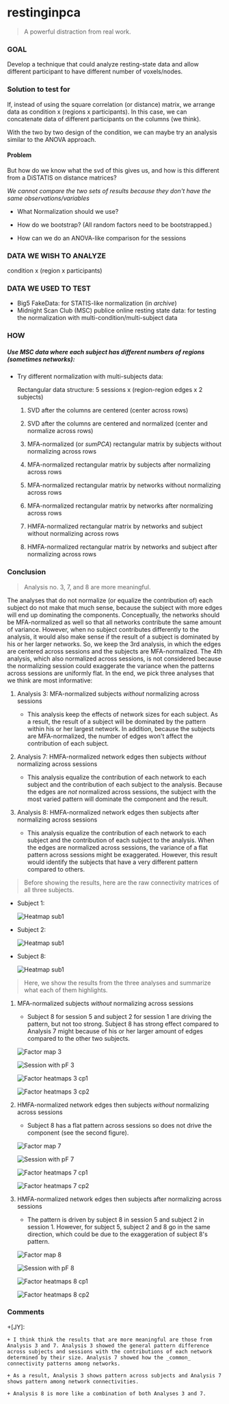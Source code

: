 # restinginpca

> A powerful distraction from real work.

### GOAL
Develop a technique that could analyze resting-state data and allow different participant to have different number of voxels/nodes.

### Solution to test for
If, instead of using the square correlation (or distance) matrix, we arrange data as condition x (regions x participants). In this case, we can concatenate data of different participants on the columns (we think).

With the two by two design of the condition, we can maybe try an analysis similar to the ANOVA approach.

#### Problem
But how do we know what the svd of this gives us, and how is this different from a DiSTATIS on distance matrices?

_We cannot compare the two sets of results because they don't have the same observations/variables_

+ What Normalization should we use?

+ How do we bootstrap? (All random factors need to be bootstrapped.)
+ How can we do an ANOVA-like comparison for the sessions

### DATA WE WISH TO ANALYZE
condition x (region x participants)

### DATA WE USED TO TEST
+ Big5 FakeData: for STATIS-like normalization (in _archive_)
+ Midnight Scan Club (MSC) publice online resting state data: for testing the normalization with multi-condition/multi-subject data

### HOW
##### Use MSC data where each subject has different numbers of regions (sometimes networks):

+ Try different normalization with multi-subjects data:

  Rectangular data structure: 5 sessions x (region-region edges x 2 subjects)

  1. SVD after the columns are centered (center across rows)

  2. SVD after the columns are centered and normalized (center and normalize across rows)

  3. MFA-normalized  (or _sumPCA_) rectangular matrix by subjects without normalizing across rows

  4. MFA-normalized rectangular matrix by subjects after normalizing across rows

  5. MFA-normalized rectangular matrix by networks without normalizing across rows

  6. MFA-normalized rectangular matrix by networks after normalizing across rows

  7. HMFA-normalized rectangular matrix by networks and subject without normalizing across rows

  8. HMFA-normalized rectangular matrix by networks and subject after normalizing across rows

### Conclusion

> Analysis no. 3, 7, and 8 are more meaningful.

The analyses that do not normalize (or equalize the contribution of) each subject do not make that much sense, because the subject with more edges will end up dominating the components. Conceptually, the networks should be MFA-normalized as well so that all networks contribute the same amount of variance. However, when no subject contributes differently to the analysis, it would also make sense if the result of a subject is dominated by his or her larger networks. So, we keep the 3rd analysis, in which the edges are centered across sessions and the subjects are MFA-normalized. The 4th analysis, which also normalized across sessions, is not considered because the normalizing session could exaggerate the variance when the patterns across sessions are uniformly flat. In the end, we pick three analyses that we think are most informative:

1. Analysis 3: MFA-normalized subjects _without_ normalizing across sessions

	+ This analysis keep the effects of network sizes for each subject. As a result, the result of a subject will be dominated by the pattern within his or her largest network. In addition, because the subjects are MFA-normalized, the number of edges won't affect the contribution of each subject.

2. Analysis 7: HMFA-normalized network edges then subjects _without_ normalizing across sessions

	+ This analysis equalize the contribution of each network to each subject and the contribution of each subject to the analysis. Because the edges are _not_ normalized across sessions, the subject with the most varied pattern will dominate the component and the result.

3. Analysis 8: HMFA-normalized network edges then subjects after normalizing across sessions

	+ This analysis equalize the contribution of each network to each subject and the contribution of each subject to the analysis. When the edges are normalized across sessions, the variance of a flat pattern across sessions might be exaggerated. However, this result would identify the subjects that have a very different pattern compared to others.

> Before showing the results, here are the raw connectivity matrices of all three subjects.

+ Subject 1:

	![Heatmap sub1](https://github.com/mychan24/restinginpca/blob/master/res_MuSu/5_%5BNA%2C%20c%2C%20MFA_NetEdge%5D/MSC_010208/MuSu__NA%2C_c%2C_MFA_NetEdge__files/figure-markdown_github/plot_all_sub_session_hmap-1.png)

+ Subject 2:
	
	![Heatmap sub1](https://github.com/mychan24/restinginpca/blob/master/res_MuSu/5_%5BNA%2C%20c%2C%20MFA_NetEdge%5D/MSC_010208/MuSu__NA%2C_c%2C_MFA_NetEdge__files/figure-markdown_github/plot_all_sub_session_hmap-2.png)

+ Subject 8:
	
	![Heatmap sub1](https://github.com/mychan24/restinginpca/blob/master/res_MuSu/5_%5BNA%2C%20c%2C%20MFA_NetEdge%5D/MSC_010208/MuSu__NA%2C_c%2C_MFA_NetEdge__files/figure-markdown_github/plot_all_sub_session_hmap-3.png)

> Here, we show the results from the three analyses and summarize what each of them highlights.

1. MFA-normalized subjects _without_ normalizing across sessions

	+ Subject 8 for session 5 and subject 2 for session 1 are driving the pattern, but not too strong. Subject 8 has strong effect compared to Analysis 7 might because of his or her larger amount of edges compared to the other two subjects.

	![Factor map 3](https://github.com/mychan24/restinginpca/blob/master/res_MuSu/3_%5BNA%2C%20c%2C%20MFA_subs%5D/MSC_010208/MuSu__NA%2C_c%2C_MFA_subs__files/figure-markdown_github/grid_f_netedgeCI_plot-1.png)

	![Session with pF 3](https://github.com/mychan24/restinginpca/blob/master/res_MuSu/3_%5BNA%2C%20c%2C%20MFA_subs%5D/MSC_010208/MuSu__NA%2C_c%2C_MFA_subs__files/figure-markdown_github/plot_pf_sess-1.png)

	![Factor heatmaps 3 cp1](https://github.com/mychan24/restinginpca/blob/master/res_MuSu/3_%5BNA%2C%20c%2C%20MFA_subs%5D/MSC_010208/MuSu__NA%2C_c%2C_MFA_subs__files/figure-markdown_github/grid_smheat_sigfj1-1.png)

	![Factor heatmaps 3 cp2](https://github.com/mychan24/restinginpca/blob/master/res_MuSu/3_%5BNA%2C%20c%2C%20MFA_subs%5D/MSC_010208/MuSu__NA%2C_c%2C_MFA_subs__files/figure-markdown_github/grid_smheat_sigfj2-1.png)

2. HMFA-normalized network edges then subjects _without_ normalizing across sessions

	+ Subject 8 has a flat pattern across sessions so does not drive the component (see the second figure).

	![Factor map 7](https://github.com/mychan24/restinginpca/blob/master/res_MuSu/7_%5BNA%2C%20c%2C%20HMFA%5D/MSC010208/MuSu__NA%2C_c%2C_HMFA__files/figure-markdown_github/grid_f_netedgeCI_plot-1.png)

	![Session with pF 7](https://github.com/mychan24/restinginpca/blob/master/res_MuSu/7_%5BNA%2C%20c%2C%20HMFA%5D/MSC010208/MuSu__NA%2C_c%2C_HMFA__files/figure-markdown_github/plot_pf_sess-1.png)

	![Factor heatmaps 7 cp1](https://github.com/mychan24/restinginpca/blob/master/res_MuSu/7_%5BNA%2C%20c%2C%20HMFA%5D/MSC010208/MuSu__NA%2C_c%2C_HMFA__files/figure-markdown_github/grid_smheat_sigfj1-1.png)

	![Factor heatmaps 7 cp2](https://github.com/mychan24/restinginpca/blob/master/res_MuSu/7_%5BNA%2C%20c%2C%20HMFA%5D/MSC010208/MuSu__NA%2C_c%2C_HMFA__files/figure-markdown_github/grid_smheat_sigfj2-1.png)

3. HMFA-normalized network edges then subjects after normalizing across sessions

	+ The pattern is driven by subject 8 in session 5 and subject 2 in session 1. However, for subject 5, subject 2 and 8 go in the same direction, which could be due to the exaggeration of subject 8's pattern.

	![Factor map 8](https://github.com/mychan24/restinginpca/blob/master/res_MuSu/8_%5BNA%2C%20n%2C%20HMFA%5D/MSC010208/MuSu__NA%2C_n%2C_HMFA__files/figure-markdown_github/grid_f_netedgeCI_plot-1.png)

	![Session with pF 8](https://github.com/mychan24/restinginpca/blob/master/res_MuSu/8_%5BNA%2C%20n%2C%20HMFA%5D/MSC010208/MuSu__NA%2C_n%2C_HMFA__files/figure-markdown_github/plot_pf_sess-1.png)

	![Factor heatmaps 8 cp1](https://github.com/mychan24/restinginpca/blob/master/res_MuSu/8_%5BNA%2C%20n%2C%20HMFA%5D/MSC010208/MuSu__NA%2C_n%2C_HMFA__files/figure-markdown_github/grid_smheat_sigfj1-1.png)

	![Factor heatmaps 8 cp2](https://github.com/mychan24/restinginpca/blob/master/res_MuSu/8_%5BNA%2C%20n%2C%20HMFA%5D/MSC010208/MuSu__NA%2C_n%2C_HMFA__files/figure-markdown_github/grid_smheat_sigfj2-1.png)

### Comments

+[JY]:

	+ I think think the results that are more meaningful are those from Analysis 3 and 7. Analysis 3 showed the general pattern difference across subjects and sessions with the contributions of each network determined by their size. Analysis 7 showed how the _common_ connectivity patterns among networks.

	+ As a result, Analysis 3 shows pattern across subjects and Analysis 7 shows pattern among network connectivities.

	+ Analysis 8 is more like a combination of both Analyses 3 and 7.
